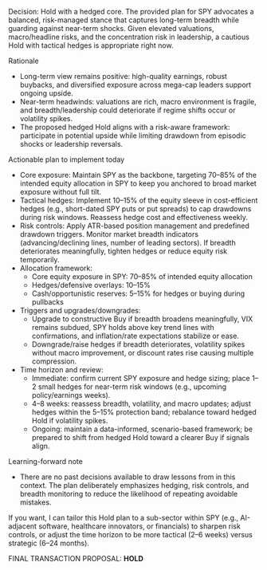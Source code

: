 Decision: Hold with a hedged core. The provided plan for SPY advocates a balanced, risk-managed stance that captures long-term breadth while guarding against near-term shocks. Given elevated valuations, macro/headline risks, and the concentration risk in leadership, a cautious Hold with tactical hedges is appropriate right now.

Rationale
- Long-term view remains positive: high-quality earnings, robust buybacks, and diversified exposure across mega-cap leaders support ongoing upside.
- Near-term headwinds: valuations are rich, macro environment is fragile, and breadth/leadership could deteriorate if regime shifts occur or volatility spikes.
- The proposed hedged Hold aligns with a risk-aware framework: participate in potential upside while limiting drawdown from episodic shocks or leadership reversals.

Actionable plan to implement today
- Core exposure: Maintain SPY as the backbone, targeting 70–85% of the intended equity allocation in SPY to keep you anchored to broad market exposure without full tilt.
- Tactical hedges: Implement 10–15% of the equity sleeve in cost-efficient hedges (e.g., short-dated SPY puts or put spreads) to cap drawdowns during risk windows. Reassess hedge cost and effectiveness weekly.
- Risk controls: Apply ATR-based position management and predefined drawdown triggers. Monitor market breadth indicators (advancing/declining lines, number of leading sectors). If breadth deteriorates meaningfully, tighten hedges or reduce equity risk temporarily.
- Allocation framework: 
  - Core equity exposure in SPY: 70–85% of intended equity allocation
  - Hedges/defensive overlays: 10–15%
  - Cash/opportunistic reserves: 5–15% for hedges or buying during pullbacks
- Triggers and upgrades/downgrades:
  - Upgrade to constructive Buy if breadth broadens meaningfully, VIX remains subdued, SPY holds above key trend lines with confirmations, and inflation/rate expectations stabilize or ease.
  - Downgrade/raise hedges if breadth deteriorates, volatility spikes without macro improvement, or discount rates rise causing multiple compression.
- Time horizon and review:
  - Immediate: confirm current SPY exposure and hedge sizing; place 1–2 small hedges for near-term risk windows (e.g., upcoming policy/earnings weeks).
  - 4–8 weeks: reassess breadth, volatility, and macro updates; adjust hedges within the 5–15% protection band; rebalance toward hedged Hold if volatility spikes.
  - Ongoing: maintain a data-informed, scenario-based framework; be prepared to shift from hedged Hold toward a clearer Buy if signals align.

Learning-forward note
- There are no past decisions available to draw lessons from in this context. The plan deliberately emphasizes hedging, risk controls, and breadth monitoring to reduce the likelihood of repeating avoidable mistakes.

If you want, I can tailor this Hold plan to a sub-sector within SPY (e.g., AI-adjacent software, healthcare innovators, or financials) to sharpen risk controls, or adjust the time horizon to be more tactical (2–6 weeks) versus strategic (6–24 months).

FINAL TRANSACTION PROPOSAL: **HOLD**